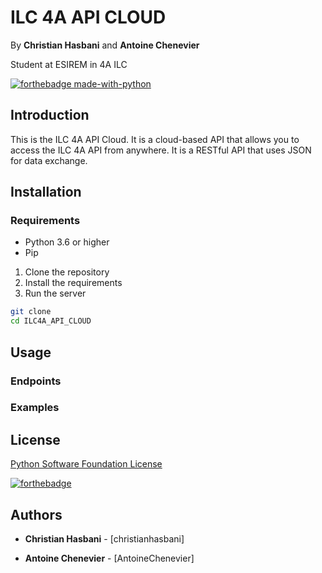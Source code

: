 # ILC 4A API CLOUD

By **Christian Hasbani** and **Antoine Chenevier**

Student at ESIREM in 4A ILC

[![forthebadge made-with-python](http://ForTheBadge.com/images/badges/made-with-python.svg)](https://www.python.org/)

## Introduction

This is the ILC 4A API Cloud. It is a cloud-based API that allows you to access the ILC 4A API from anywhere. It is a RESTful API that uses JSON for data exchange.

## Installation

### Requirements

- Python 3.6 or higher
- Pip

1. Clone the repository
2. Install the requirements
3. Run the server

```bash
git clone
cd ILC4A_API_CLOUD
```

## Usage

### Endpoints

### Examples

## License

[Python Software Foundation License](https://docs.python.org/3/license.html)

[![forthebadge](http://ForTheBadge.com/images/badges/built-with-love.svg)](http://ForTheBadge.com)

## Authors

- **Christian Hasbani** - [christianhasbani]

- **Antoine Chenevier** - [AntoineChenevier]

